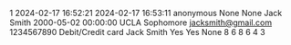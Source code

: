 1 2024-02-17 16:52:21 2024-02-17 16:53:11 anonymous None None Jack Smith 2000-05-02 00:00:00 UCLA Sophomore jacksmith@gmail.com 1234567890 Debit/Credit card Jack Smith Yes Yes None 8 6 8 6 4 3
